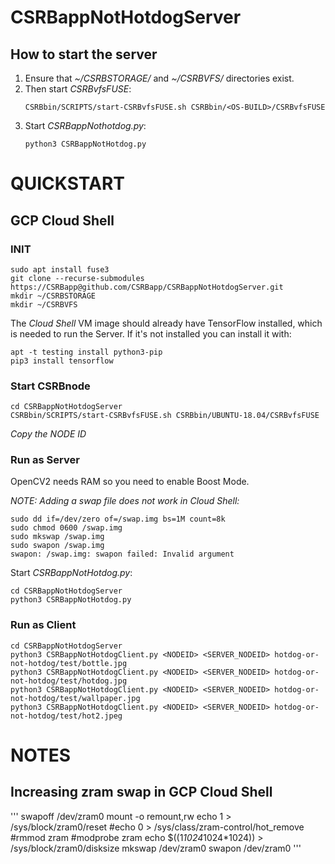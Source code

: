 # CSRBappNotHotdogServer

## How to start the server

1. Ensure that *~/CSRBSTORAGE/* and *~/CSRBVFS/* directories exist.
1. Then start *CSRBvfsFUSE*:
    ```
    CSRBbin/SCRIPTS/start-CSRBvfsFUSE.sh CSRBbin/<OS-BUILD>/CSRBvfsFUSE
    ```
1. Start *CSRBappNothotdog.py*:
    ```
    python3 CSRBappNotHotdog.py
    ```
    
# QUICKSTART
## GCP Cloud Shell
### INIT
```
sudo apt install fuse3
git clone --recurse-submodules https://CSRBapp@github.com/CSRBapp/CSRBappNotHotdogServer.git
mkdir ~/CSRBSTORAGE
mkdir ~/CSRBVFS
```
The *Cloud Shell* VM image should already have TensorFlow installed, which is needed to run the Server. If it's not installed you can install it with:
```
apt -t testing install python3-pip
pip3 install tensorflow
```

### Start CSRBnode
```
cd CSRBappNotHotdogServer
CSRBbin/SCRIPTS/start-CSRBvfsFUSE.sh CSRBbin/UBUNTU-18.04/CSRBvfsFUSE
```
*Copy the NODE ID*

### Run as Server
OpenCV2 needs RAM so you need to enable Boost Mode.

*NOTE: Adding a swap file does not work in Cloud Shell:*
```
sudo dd if=/dev/zero of=/swap.img bs=1M count=8k
sudo chmod 0600 /swap.img
sudo mkswap /swap.img
sudo swapon /swap.img
swapon: /swap.img: swapon failed: Invalid argument
```

Start *CSRBappNotHotdog.py*:
```
cd CSRBappNotHotdogServer
python3 CSRBappNotHotdog.py
```

### Run as Client
```
cd CSRBappNotHotdogServer
python3 CSRBappNotHotdogClient.py <NODEID> <SERVER_NODEID> hotdog-or-not-hotdog/test/bottle.jpg
python3 CSRBappNotHotdogClient.py <NODEID> <SERVER_NODEID> hotdog-or-not-hotdog/test/hotdog.jpg
python3 CSRBappNotHotdogClient.py <NODEID> <SERVER_NODEID> hotdog-or-not-hotdog/test/wallpaper.jpg
python3 CSRBappNotHotdogClient.py <NODEID> <SERVER_NODEID> hotdog-or-not-hotdog/test/hot2.jpeg
```

# NOTES
## Increasing zram swap in GCP Cloud Shell
'''
swapoff /dev/zram0
mount -o remount,rw
echo 1 > /sys/block/zram0/reset
#echo 0 > /sys/class/zram-control/hot_remove
#rmmod zram
#modprobe zram
echo $((1*1024*1024*1024)) > /sys/block/zram0/disksize
mkswap /dev/zram0
swapon /dev/zram0
'''
